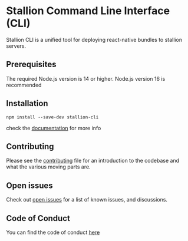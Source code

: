 # Stallion Command Line Interface (CLI)

Stallion CLI is a unified tool for deploying react-native bundles to stallion servers.

## Prerequisites

The required Node.js version is 14 or higher.
Node.js version 16 is recommended

## Installation

```
npm install --save-dev stallion-cli
```

check the [documentation](https://docs.redhorse.tech/docs/StallionCli/intro) for more info 

## Contributing

Please see the [contributing](./CONTRIBUTING.md) file
for an introduction to the codebase and what the various moving parts are.

## Open issues

Check out [open issues](https://github.com/redhorse-tech/stallion-cli/issues) for a list of known issues, and discussions.

## Code of Conduct

You can find the code of conduct [here](./CODE_OF_CONDUCT.md)
